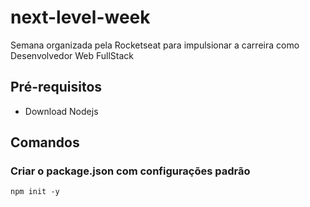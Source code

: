 # next-level-week
Semana organizada pela Rocketseat para impulsionar a carreira como Desenvolvedor Web FullStack

## Pré-requisitos

* Download Nodejs

## Comandos
### Criar o package.json com configurações padrão
```
npm init -y
```
